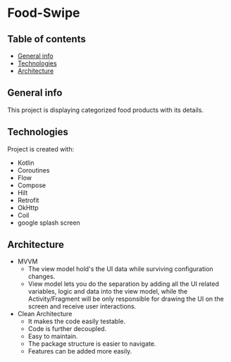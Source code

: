# Food-Swipe

## Table of contents
* [General info](#general-info)
* [Technologies](#technologies)
* [Architecture](#architecture)

## General info
This project is displaying categorized food products with its details.
	
## Technologies
Project is created with:
* Kotlin
* Coroutines
* Flow
* Compose
* Hilt
* Retrofit
* OkHttp
* Coil
* google splash screen
	
## Architecture
* MVVM 
  - The view model hold's the UI data while surviving configuration changes.
  - View model lets you do the separation by adding all the UI related variables, logic and data
    into the view model, while the Activity/Fragment will be only responsible for drawing the UI on the screen
    and receive user interactions.
* Clean Architecture
   - It makes the code easily testable.
   - Code is further decoupled.
   - Easy to maintain.
   - The package structure is easier to navigate.
   - Features can be added more easily.
